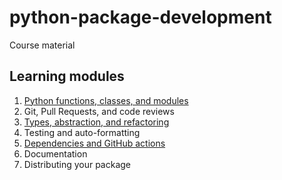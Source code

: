 # python-package-development
Course material

## Learning modules
1. [Python functions, classes, and modules](01_function_classes.qmd)
2. Git, Pull Requests, and code reviews
3. [Types, abstraction, and refactoring](03_types_protocols.qmd)
4. Testing and auto-formatting
5. [Dependencies and GitHub actions](05_dependecies_ci.qmd)
6. Documentation
7. Distributing your package